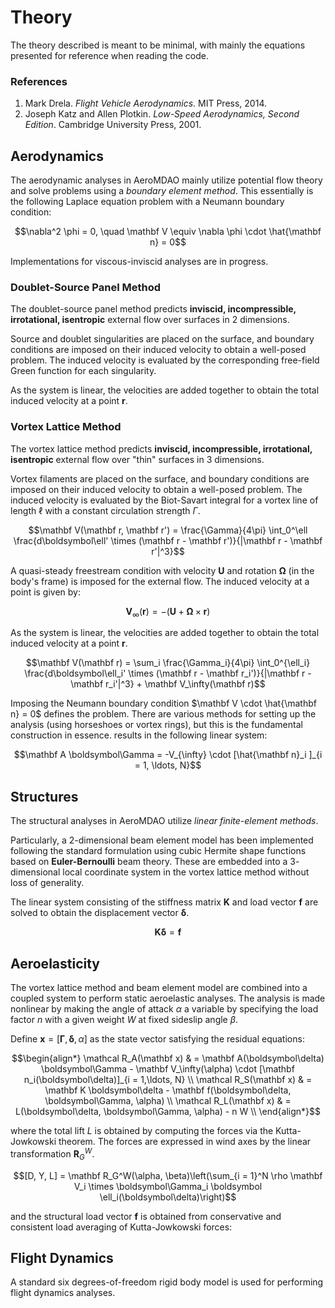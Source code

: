 # Theory

The theory described is meant to be minimal, with mainly the equations presented for reference when reading the code.

### References

1. Mark Drela. _Flight Vehicle Aerodynamics_. MIT Press, 2014.
2. Joseph Katz and Allen Plotkin. _Low-Speed Aerodynamics, Second Edition_. Cambridge University Press, 2001.

## Aerodynamics

The aerodynamic analyses in AeroMDAO mainly utilize potential flow theory and solve problems using a _boundary element method_. This essentially is the following Laplace equation problem with a Neumann boundary condition:

```math
\nabla^2 \phi = 0, \quad \mathbf V \equiv \nabla \phi \cdot \hat{\mathbf n} = 0
```

Implementations for viscous-inviscid analyses are in progress.

### Doublet-Source Panel Method

The doublet-source panel method predicts **inviscid, incompressible, irrotational, isentropic** external flow over surfaces in $2$ dimensions. 

Source and doublet singularities are placed on the surface, and boundary conditions are imposed on their induced velocity to obtain a well-posed problem. The induced velocity is evaluated by the corresponding free-field Green function for each singularity. 

```math

```


As the system is linear, the velocities are added together to obtain the total induced velocity at a point $\mathbf r$.

```math

```

### Vortex Lattice Method

The vortex lattice method predicts **inviscid, incompressible, irrotational, isentropic** external flow over "thin" surfaces in $3$ dimensions. 

Vortex filaments are placed on the surface, and boundary conditions are imposed on their induced velocity to obtain a well-posed problem. The induced velocity is evaluated by the Biot-Savart integral for a vortex line of length $\ell$ with a constant circulation strength $\Gamma$.

```math
\mathbf V(\mathbf r, \mathbf r') = \frac{\Gamma}{4\pi} \int_0^\ell \frac{d\boldsymbol\ell' \times (\mathbf r - \mathbf r')}{|\mathbf r - \mathbf r'|^3}
```

A quasi-steady freestream condition with velocity $\mathbf U$ and rotation $\boldsymbol\Omega$ (in the body's frame) is imposed for the external flow. The induced velocity at a point is given by:

```math
\mathbf V_{\infty}(\mathbf r) = - (\mathbf U + \boldsymbol\Omega \times \mathbf r)
```

As the system is linear, the velocities are added together to obtain the total induced velocity at a point $\mathbf r$.

```math
\mathbf V(\mathbf r) = \sum_i \frac{\Gamma_i}{4\pi} \int_0^{\ell_i} \frac{d\boldsymbol\ell_i' \times (\mathbf r - \mathbf r_i')}{|\mathbf r - \mathbf r_i'|^3} + \mathbf V_\infty(\mathbf r)
```

Imposing the Neumann boundary condition $\mathbf V \cdot \hat{\mathbf n} = 0$ defines the problem. There are various methods for setting up the analysis (using horseshoes or vortex rings), but this is the fundamental construction in essence. results in the following linear system:

```math
\mathbf A \boldsymbol\Gamma = -V_{\infty} \cdot [\hat{\mathbf n}_i ]_{i = 1, \ldots, N}
```

## Structures

The structural analyses in AeroMDAO utilize _linear finite-element methods_. 

Particularly, a $2$-dimensional beam element model has been implemented following the standard formulation using cubic Hermite shape functions based on **Euler-Bernoulli** beam theory. These are embedded into a $3$-dimensional local coordinate system in the vortex lattice method without loss of generality.

The linear system consisting of the stiffness matrix $\mathbf K$ and load vector $\mathbf f$ are solved to obtain the displacement vector $\boldsymbol\delta$.

```math
\mathbf K \boldsymbol\delta = \mathbf f
```

## Aeroelasticity

The vortex lattice method and beam element model are combined into a coupled system to perform static aeroelastic analyses. The analysis is made nonlinear by making the angle of attack $\alpha$ a variable by specifying the load factor $n$ with a given weight $W$ at fixed sideslip angle $\beta$.

Define $\mathbf x = [\boldsymbol\Gamma, \boldsymbol\delta, \alpha]$ as the state vector satisfying the residual equations:

```math
\begin{align*}
    \mathcal R_A(\mathbf x) & = \mathbf A(\boldsymbol\delta) \boldsymbol\Gamma - \mathbf V_\infty(\alpha) \cdot [\mathbf n_i(\boldsymbol\delta)]_{i = 1,\ldots, N} \\
    \mathcal R_S(\mathbf x) & = \mathbf K \boldsymbol\delta - \mathbf f(\boldsymbol\delta, \boldsymbol\Gamma, \alpha) \\
    \mathcal R_L(\mathbf x) & = L(\boldsymbol\delta, \boldsymbol\Gamma, \alpha) - n W \\
\end{align*}
```

where the total lift $L$ is obtained by computing the forces via the Kutta-Jowkowski theorem. The forces are expressed in wind axes by the linear transformation $\mathbf R_G^W$.

```math
[D, Y, L] = \mathbf R_G^W(\alpha, \beta)\left(\sum_{i = 1}^N \rho \mathbf V_i \times \boldsymbol\Gamma_i \boldsymbol \ell_i(\boldsymbol\delta)\right)
```

and the structural load vector $\mathbf f$ is obtained from conservative and consistent load averaging of Kutta-Jowkowski forces:


## Flight Dynamics

A standard six degrees-of-freedom rigid body model is used for performing flight dynamics analyses.

```math

```
